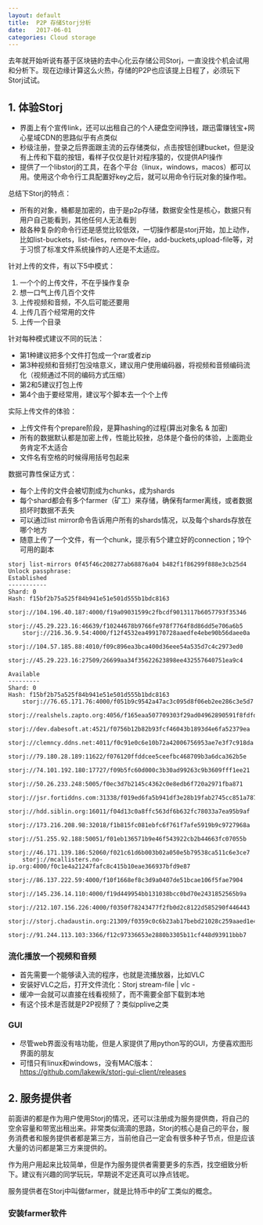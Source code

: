 ```yaml
---
layout: default
title:  P2P 存储Storj分析
date:   2017-06-01
categories: Cloud storage
---
```


去年就开始听说有基于区块链的去中心化云存储公司Storj，一直没找个机会试用和分析下。现在边缘计算这么火热，存储的P2P也应该提上日程了，必须玩下Storj试试。

## 1. 体验Storj
- 界面上有个宣传link，还可以出租自己的个人硬盘空间挣钱，跟迅雷赚钱宝+网心星域CDN的思路似乎有点类似
- 秒级注册，登录之后界面跟主流的云存储类似，点击按钮创建bucket，但是没有上传和下载的按钮，看样子仅仅是针对程序猿的，仅提供API操作
- 提供了一个libstorj的工具，在各个平台（linux，windows，macos）都可以用。使用这个命令行工具配置好key之后，就可以用命令行玩对象的操作啦。

总结下Storj的特点：
- 所有的对象，桶都是加密的，由于是p2p存储，数据安全性是核心，数据只有用户自己能看到，其他任何人无法看到
- 敲各种复杂的命令行还是感觉比较低效，一切操作都是storj开始，加上动作，比如list-buckets，list-files，remove-file，add-buckets,upload-file等，对于习惯了标准文件系统操作的人还是不太适应。

针对上传的文件，有以下5中模式：
1. 一个个的上传文件，不在乎操作复杂
2. 想一口气上传几百个文件
3. 上传视频和音频，不久后可能还要用
4. 上传几百个经常用的文件
5. 上传一个目录

针对每种模式建议不同的玩法：
- 第1种建议把多个文件打包成一个rar或者zip
- 第3种视频和音频打包没啥意义，建议用户使用编码器，将视频和音频编码流化（视频通过不同的编码方式压缩）
- 第2和5建议打包上传
- 第4个由于要经常用，建议写个脚本去一个个上传

实际上传文件的体验：
- 上传文件有个prepare阶段，是算hashing的过程(算出对象名 & 加密)
- 所有的数据默认都是加密上传，性能比较挫，总体是个备份的体验，上面跑业务肯定不太适合
- 文件名有空格的时候得用括号包起来

数据可靠性保证方式：
- 每个上传的文件会被切割成为chunks，成为shards
- 每个shard都会有多个farmer（矿工）来存储，确保有farmer离线，或者数据损坏时数据不丢失
- 可以通过list mirror命令告诉用户所有的shards情况，以及每个shards存放在哪个地方
- 随意上传了一个文件，有一个chunk，提示有5个建立好的connection；19个可用的副本

```
storj list-mirrors 0f45f46c208277ab68876a04 b482f1f86299f888e3cb25d4
Unlock passphrase:
Established
-----------
Shard: 0
Hash: f15bf2b75a525f84b941e51e501d555b1bdc8163
	storj://104.196.40.187:4000/f19a09031599c2fbcdf9013117b6057793f35346
	storj://45.29.223.16:46639/f10244678b9766fe978f7764f8d86dd5e706a6b5
	storj://216.36.9.54:4000/f12f4532ea499170728aaedfe4ebe90b56daee0a
	storj://104.57.185.88:4010/f09c896ea3bca400d36eee54a535d7c4c2973ed0
	storj://45.29.223.16:27509/26699aa34f35622623898ee432557640751ea9c4

Available
---------
Shard: 0
Hash: f15bf2b75a525f84b941e51e501d555b1bdc8163
	storj://76.65.171.76:4000/f051b9c9542a47ac3c095d8f06eb2ee286c3e5d7
	storj://realshels.zapto.org:4056/f165eaa507709303f29ad04962890591f8fdfdc5
	storj://dev.dabesoft.at:4521/f0756b12b82b93fcf46043b1893d4e6fa52379ea
	storj://clemncy.ddns.net:4011/f0c91e0c6e10b72a42006756953ae7e3f7c918da
	storj://79.180.28.189:11622/f076120ffddcee5ceefbc468709b3a6dca362b5e
	storj://74.101.192.180:17727/f09b5fc60d000c3b30ad99263c9b3609fff1ee21
	storj://50.26.233.248:5005/f0ec3d7b2145c4362c0e8edb6f720a2971fba871
	storj://jsr.fortiddns.com:31338/f019ed6fa5b941df3e28b19fab2745cc851a787c
	storj://hdd.siblin.org:16011/f04d13c0a8ffc563df6b632fc78033a7ea95b9af
	storj://173.216.208.98:32018/f1b815fc081ebfc6f761f7afe5919b9c9727968a
	storj://51.255.92.188:50051/f01eb136571b9e46f543922cb2b44663fc07055b
	storj://46.171.139.186:52060/f021c61d6b003b02a050e5b79538ca511c6e3ce7
	storj://mcallisters.no-ip.org:4000/f0c1e4a21247fafc8c415b10eae366937bfd9e87
	storj://86.137.222.59:4000/f10f1668ef8c3d9a0407de51bcae106f5fae7904
	storj://145.236.14.110:4000/f19d449954bb131038bcc0bd70e2431852565b9a
	storj://212.107.156.226:4000/f0350f78243477f2fb0d2c8122d585290f446443
	storj://storj.chadaustin.org:21309/f0359c0c6b23ab17bebd21028c259aaed1e4a137
	storj://91.244.113.103:3366/f12c97336653e2880b3305b11cf448d93911bbb7
```

### 流化播放一个视频和音频
- 首先需要一个能够读入流的程序，也就是流播放器，比如VLC
- 安装好VLC之后，打开文件流化：Storj stream-file <bucket-id> <file-id> | vlc -
- 缓冲一会就可以直接在线看视频了，而不需要全部下载到本地
- 有这个技术是否就是P2P视频了？类似pplive之类

### GUI
- 尽管web界面没有啥功能，但是人家提供了用python写的GUI，方便喜欢图形界面的朋友
- 可惜只有linux和windows，没有MAC版本：https://github.com/lakewik/storj-gui-client/releases

## 2. 服务提供者
前面讲的都是作为用户使用Storj的情况，还可以注册成为服务提供商，将自己的空余容量和带宽出租出来。非常类似滴滴的思路，Storj的核心是自己的平台，服务消费者和服务提供者都是第三方，当前他自己一定会有很多种子节点，但是应该大量的访问都是第三方来提供的。

作为用户用起来比较简单，但是作为服务提供者需要更多的东西，找空细致分析下。建议有兴趣的同学玩玩，早期说不定还真可以挣点钱呢。

服务提供者在Storj中叫做farmer，就是比特币中的矿工类似的概念。

### 安装farmer软件

